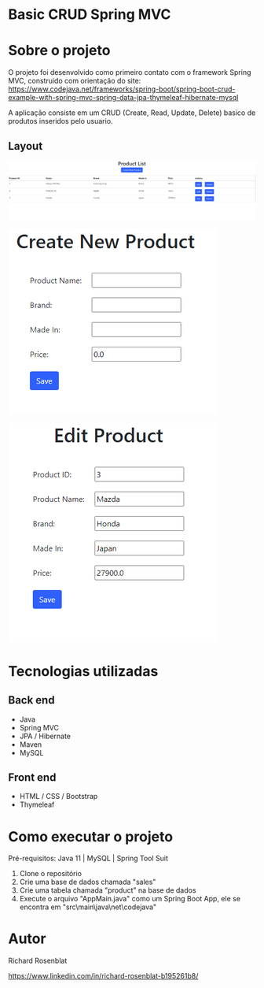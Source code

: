 # Basic CRUD Spring MVC

# Sobre o projeto

O projeto foi desenvolvido como primeiro contato com o framework Spring MVC, construido com orientação do site:
https://www.codejava.net/frameworks/spring-boot/spring-boot-crud-example-with-spring-mvc-spring-data-jpa-thymeleaf-hibernate-mysql 

A aplicação consiste em um CRUD (Create, Read, Update, Delete) basico de produtos inseridos pelo usuario. 

## Layout
![Lista de produtos](https://github.com/RichardRosenblat/github-assets/blob/main/ProductManager/ProductList.png)

![Criar Produto](https://github.com/RichardRosenblat/github-assets/blob/main/ProductManager/Create%20Product.png)

![Editar Produto](https://github.com/RichardRosenblat/github-assets/blob/main/ProductManager/Edit%20Product.png)


# Tecnologias utilizadas
## Back end
- Java
- Spring MVC
- JPA / Hibernate
- Maven
- MySQL
## Front end
- HTML / CSS / Bootstrap
- Thymeleaf

# Como executar o projeto

Pré-requisitos: Java 11 | MySQL | Spring Tool Suit

1. Clone o repositório
2. Crie uma base de dados chamada "sales"
3. Crie uma tabela chamada "product" na base de dados 
4. Execute o arquivo "AppMain.java" como um Spring Boot App, ele se encontra em "src\main\java\net\codejava"


# Autor

Richard Rosenblat

https://www.linkedin.com/in/richard-rosenblat-b195261b8/
